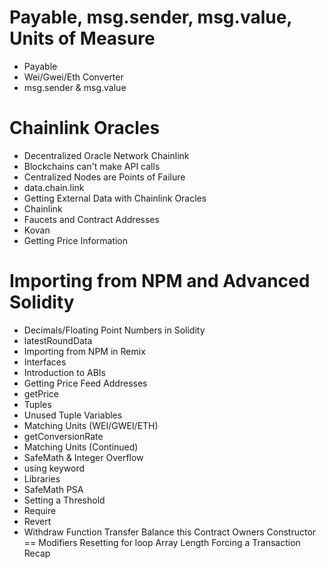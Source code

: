# Payable, msg.sender, msg.value, Units of Measure
- Payable
- Wei/Gwei/Eth Converter
- msg.sender & msg.value
# Chainlink Oracles
- Decentralized Oracle Network Chainlink
- Blockchains can't make API calls
- Centralized Nodes are Points of Failure
- data.chain.link
- Getting External Data with Chainlink Oracles
- Chainlink
- Faucets and Contract Addresses
- Kovan
- Getting Price Information
# Importing from NPM and Advanced Solidity
- Decimals/Floating Point Numbers in Solidity
- latestRoundData
- Importing from NPM in Remix
- Interfaces
- Introduction to ABIs
- Getting Price Feed Addresses
- getPrice
- Tuples
- Unused Tuple Variables
- Matching Units (WEI/GWEI/ETH)
- getConversionRate
- Matching Units (Continued)
- SafeMath & Integer Overflow
- using keyword
- Libraries
- SafeMath PSA
- Setting a Threshold
- Require
- Revert
- Withdraw Function
Transfer
Balance
this
Contract Owners
Constructor
==
Modifiers
Resetting
for loop
Array Length
Forcing a Transaction
Recap

